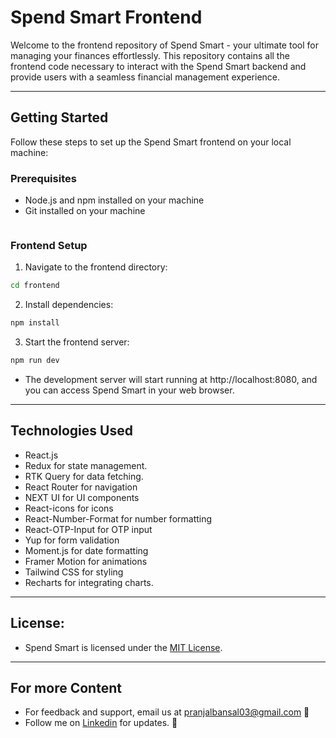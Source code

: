 # Spend Smart Frontend

Welcome to the frontend repository of Spend Smart - your ultimate tool for managing your finances effortlessly. This repository contains all the frontend code necessary to interact with the Spend Smart backend and provide users with a seamless financial management experience.

<hr/>

## Getting Started

Follow these steps to set up the Spend Smart frontend on your local machine:

### Prerequisites

- Node.js and npm installed on your machine
- Git installed on your machine



```bash

```

### Frontend Setup

1. Navigate to the frontend directory:

```bash
cd frontend
```

2. Install dependencies:

```bash
npm install
```

3. Start the frontend server:

```bash
npm run dev
```

- The development server will start running at http://localhost:8080, and you can access Spend Smart in your web browser.

<hr/>

## Technologies Used

- React.js
- Redux for state management.
- RTK Query for data fetching.
- React Router for navigation
- NEXT UI for UI components
- React-icons for icons
- React-Number-Format for number formatting
- React-OTP-Input for OTP input
- Yup for form validation
- Moment.js for date formatting
- Framer Motion for animations
- Tailwind CSS for styling
- Recharts for integrating charts.

<hr/>

## License:

- Spend Smart is licensed under the [MIT License](../LICENSE).

<hr/>

## For more Content

- For feedback and support, email us at pranjalbansal03@gmail.com 📧
- Follow me on [Linkedin](https://www.linkedin.com/in/pranjal-bansal-91a060273) for updates. 🔗
